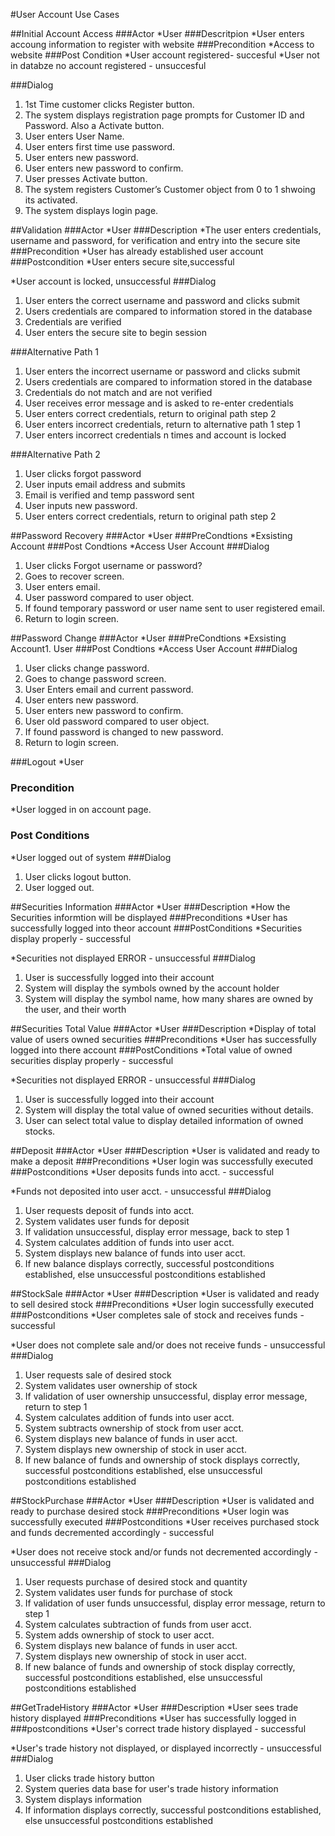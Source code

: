 ﻿#User Account Use Cases					
 

##Initial Account Access
###Actor
 *User
###Descritpion
	*User enters accoung information to register with website
###Precondition
	*Access to website
###Post Condition
	*User account registered- succesful
	*User not in databze no account registered - unsuccesful

###Dialog
1. 1st Time customer clicks Register button.
2. The system displays registration page prompts for Customer ID and Password. Also a Activate button.
3. User enters User Name.
4. User enters first time use password.
5. User enters new password.
6. User enters new password to confirm.
7. User presses Activate button.
8. The system registers Customer’s Customer object from 0 to 1 shwoing its activated.
9. The system displays login page.
 



##Validation
###Actor
*User
###Description
*The user enters credentials, username and password, for verification and entry into the secure site
###Precondition
*User has already established user account
###Postcondition
*User enters secure site,successful

*User account is locked, unsuccessful
###Dialog
1. User enters the correct username and password and clicks submit
2. Users credentials are compared to information stored in the database
3. Credentials are verified
4. User enters the secure site to begin session  

###Alternative Path 1
1. User enters the incorrect username or password and clicks submit
2. Users credentials are compared to information stored in the database
3. Credentials do not match and are not verified
4. User receives error message and is asked to re-enter credentials
5. User enters correct credentials, return to original path step 2
6. User enters incorrect credentials, return to alternative path 1 step 1 
7. User enters incorrect credentials n times and account is locked  

###Alternative Path 2
1. User clicks forgot password
2. User inputs email address and submits
3. Email is verified and temp password sent
4. User inputs new password.
5. User enters correct credentials, return to original path step 2


##Password Recovery
###Actor
*User
###PreCondtions
*Exsisting Account
###Post Condtions
*Access User Account
###Dialog
1. User clicks Forgot username or password?
2. Goes to recover screen.
3. User enters email.
4. User password compared to user object.
5. If found temporary password or user name sent to user registered email.
6. Return to login screen.

##Password Change
###Actor
 *User
###PreCondtions
	*Exsisting Account1. User
###Post Condtions
	*Access User Account
###Dialog
1. User clicks change password.
2. Goes to change password screen.
3. User Enters email and current password.
4. User enters new password.
5. User enters new password to confirm.
6. User old password compared to user object.
7. If found password is changed to new password.
8. Return to login screen.

###Logout
*User
### Precondition
*User logged in on account page.
### Post Conditions
*User logged out of system
###Dialog
1. User clicks logout button.
2. User logged out.


##Securities Information
###Actor
*User
###Description
*How the Securities informtion will be displayed
###Preconditions
*User has successfully logged into theor account
###PostConditions
*Securities display properly - successful

*Securities not displayed ERROR - unsuccessful
###Dialog
1. User is successfully logged into their account
2. System will display the symbols owned by the account holder
3. System will display the symbol name, how many shares are owned by the user, and their worth

##Securities Total Value
###Actor
*User
###Description
*Display of total value of users owned securities
###Preconditions
*User has successfully logged into there account
###PostConditions
*Total value of owned securities display properly - successful

*Securities not displayed ERROR - unsuccessful
###Dialog
1. User is successfully logged into their account
2. System will display the total value of owned securities without details.
3. User can select total value to display detailed information of owned stocks.

##Deposit
###Actor
*User
###Description
*User is validated and ready to make a deposit
###Preconditions
*User login was successfully executed
###Postconditions
*User deposits funds into acct. - successful

*Funds not deposited into user acct. - unsuccessful
###Dialog
1. User requests deposit of funds into acct.
2. System validates user funds for deposit
3. If validation unsuccessful, display error message, back to step 1
4. System calculates addition of funds into user acct.
5. System displays new balance of funds into user acct.
6. If new balance displays correctly, successful postconditions established, else unsuccessful postconditions established


##StockSale
###Actor
*User
###Description
*User is validated and ready to sell desired stock
###Preconditions
*User login successfully executed
###Postconditions
*User completes sale of stock and receives funds - successful

*User does not complete sale and/or does not receive funds - unsuccessful
###Dialog
1. User requests sale of desired stock
2. System validates user ownership of stock
3. If validation of user ownership unsuccessful, display error message, return to step 1
4. System calculates addition of funds into user acct.
5. System subtracts ownership of stock from user acct.
6. System displays new balance of funds in user acct.
7. System displays new ownership of stock in user acct.
8. If new balance of funds and ownership of stock displays correctly, successful postconditions established, else unsuccessful postconditions established


##StockPurchase
###Actor
*User
###Description
*User is validated and ready to purchase desired stock
###Preconditions
*User login was successfully executed
###Postconditions
*User receives purchased stock and funds decremented accordingly - successful

*User does not receive stock and/or funds not decremented accordingly - unsuccessful
###Dialog
1. User requests purchase of desired stock and quantity
2. System validates user funds for purchase of stock
3. If validation of user funds unsuccessful, display error message, return to step 1
4. System calculates subtraction of funds from user acct.
5. System adds ownership of stock to user acct.
6. System displays new balance of funds in user acct.
7. System displays new ownership of stock in user acct.
8. If new balance of funds and ownership of stock display correctly, successful postconditions established, else unsuccessful postconditions established


##GetTradeHistory
###Actor
*User
###Description
*User sees trade history displayed 
###Preconditions
*User has successfully logged in
###postconditions
*User's correct trade history displayed - successful

*User's trade history not displayed, or displayed incorrectly - unsuccessful
###Dialog
1. User clicks trade history button
2. System queries data base for user's trade history information
3. System displays information
4. If information displays correctly, successful postconditions established, else unsuccessful postconditions established